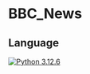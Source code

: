 # BBC_News

## Language
[![Python 3.12.6](https://img.shields.io/badge/python-3.12.6-blue.svg)](https://www.python.org/downloads/release/python-360/)
